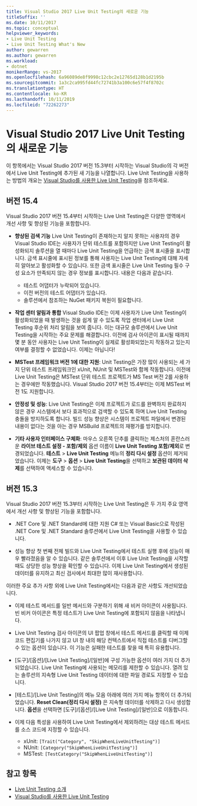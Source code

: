 ```yaml
---
title: Visual Studio 2017 Live Unit Testing의 새로운 기능
titleSuffix: ''
ms.date: 10/11/2017
ms.topic: conceptual
helpviewer_keywords:
- Live Unit Testing
- Live Unit Testing What's New
author: gewarren
ms.author: gewarren
ms.workload:
- dotnet
monikerRange: vs-2017
ms.openlocfilehash: 6a96089de8f9998c12cbc2e12765d128b1d2195b
ms.sourcegitcommit: 1a3c2ca995fd44fc72741b3a100c6e57f4f8702c
ms.translationtype: HT
ms.contentlocale: ko-KR
ms.lasthandoff: 10/11/2019
ms.locfileid: "72262273"
---
```

# <a name="whats-new-in-live-unit-testing-for-visual-studio-2017"></a>Visual Studio 2017 Live Unit Testing의 새로운 기능

이 항목에서는 Visual Studio 2017 버전 15.3부터 시작하는 Visual Studio의 각 버전에서 Live Unit Testing에 추가된 새 기능을 나열합니다. Live Unit Testing을 사용하는 방법의 개요는 [Visual Studio를 사용한 Live Unit Testing](live-unit-testing.md)을 참조하세요.

## <a name="version-154"></a>버전 15.4

Visual Studio 2017 버전 15.4부터 시작하는 Live Unit Testing은 다양한 영역에서 개선 사항 및 향상된 기능을 포함합니다.

- **향상된 검색 기능** Live Unit Testing이 존재하는지 알지 못하는 사용자의 경우 Visual Studio IDE는 사용자가 단위 테스트를 포함하지만 Live Unit Testing이 활성화되지 솔루션을 열 때마다 Live Unit Testing을 언급하는 금색 표시줄을 표시합니다. 금색 표시줄에 표시된 정보를 통해 사용자는 Live Unit Testing에 대해 자세히 알아보고 활성화할 수 있습니다. 또한 금색 표시줄은 Live Unit Testing 필수 구성 요소가 만족되지 않는 경우 정보를 표시합니다. 내용은 다음과 같습니다.

  - 테스트 어댑터가 누락되어 있습니다.
  - 이전 버전의 테스트 어댑터가 있습니다.
  - 솔루션에서 참조하는 NuGet 패키지 복원이 필요합니다.

- **작업 센터 알림과 통합** Visual Studio IDE는 이제 사용자가 Live Unit Testing이 활성화되었을 때 발생하는 것을 쉽게 알 수 있도록 작업 센터에서 Live Unit Testing 후순위 처리 알림을 보여 줍니다. 이는 대규모 솔루션에서 Live Unit Testing을 시작하는 주요 문제를 해결합니다. 이전에 검사 아이콘이 표시될 때까지 몇 분 동안 사용자는 Live Unit Testing이 실제로 활성화되었는지 작동하고 있는지 여부를 결정할 수 없었습니다. 이제는 아닙니다!

- **MSTest 프레임워크 버전 1에 대한 지원**: Unit Testing은 가장 많이 사용되는 세 가지 단위 테스트 프레임워크인 xUnit, NUnit 및 MSTest와 함께 작동합니다. 이전에 Live Unit Testing은 MSTest 단위 테스트 프로젝트가 MS Test 버전 2를 사용하는 경우에만 작동했습니다. Visual Studio 2017 버전 15.4부터는 이제 MSTest 버전 1도 지원합니다.

- **안정성 및 성능**: Live Unit Testing은 이제 프로젝트가 로드를 완벽하지 완료하지 않은 경우 시스템에서 보다 효과적으로 검색할 수 있도록 하며 Live Unit Testing 충돌을 방지하도록 합니다. 빌드 성능 향상은 시스템이 프로젝트 파일에서 변경된 내용이 없다는 것을 아는 경우 MSBuild 프로젝트의 재평가를 방지합니다.

- **기타 사용자 인터페이스 구체화**:  마우스 오른쪽 단추를 클릭하는 제스처의 혼란스러운 **라이브 테스트 설정 - 포함/제외** 옵션 이름이 **Live Unit Testing 포함/제외**로 변경되었습니다. **테스트** > **Live Unit Testing** 메뉴의 **정리 다시 설정** 옵션이 제거되었습니다. 이제는 **도구** > **옵션** > **Live Unit Testing**을 선택하고 **보관된 데이터 삭제**를 선택하여 액세스할 수 있습니다.

## <a name="version-153"></a>버전 15.3

Visual Studio 2017 버전 15.3부터 시작하는 Live Unit Testing은 두 가지 주요 영역에서 개선 사항 및 향상된 기능을 포함합니다.

- .NET Core 및 .NET Standard에 대한 지원 C# 또는 Visual Basic으로 작성된 .NET Core 및 .NET Standard 솔루션에서 Live Unit Testing을 사용할 수 있습니다.

- 성능 향상 첫 번째 전체 빌드와 Live Unit Testing에서 테스트 실행 후에 성능이 매우 빨라졌음을 알 수 있습니다. 같은 솔루션에서 이후 Live Unit Testing을 시작할 때도 상당한 성능 향상을 확인할 수 있습니다. 이제 Live Unit Testing에서 생성된 데이터를 유지하고 최신 검사에서 최대한 많이 재사용합니다.

이러한 주요 추가 사항 외에 Live Unit Testing에서는 다음과 같은 사항도 개선되었습니다.

- 이제 테스트 메서드를 일반 메서드와 구분하기 위해 새 비커 아이콘이 사용됩니다. 빈 비커 아이콘은 특정 테스트가 Live Unit Testing에 포함되지 않음을 나타냅니다.

- Live Unit Testing 검사 아이콘의 UI 팝업 창에서 테스트 메서드를 클릭할 때 이제 코드 편집기를 나가지 않고 UI 창 내의 해당 컨텍스트에서 직접 테스트를 디버그할 수 있는 옵션이 있습니다. 이 기능은 실패한 테스트를 찾을 때 특히 유용합니다.

- [도구]/[옵션]/[Live Unit Testing]/[일반]에 구성 가능한 옵션이 여러 가지 더 추가되었습니다. Live Unit Testing에 사용되는 메모리를 제한할 수 있습니다. 열려 있는 솔루션의 지속형 Live Unit Testing 데이터에 대한 파일 경로도 지정할 수 있습니다.

- [테스트]/[Live Unit Testing]의 메뉴 모음 아래에 여러 가지 메뉴 항목이 더 추가되었습니다. **Reset Clean(정리 다시 설정)** 은 지속형 데이터를 삭제하고 다시 생성합니다. **옵션**을 선택하면 [도구]/[옵션]/[Live Unit Testing]/[일반]으로 이동합니다.

- 이제 다음 특성을 사용하여 Live Unit Testing에서 제외하려는 대상 테스트 메서드를 소스 코드에 지정할 수 있습니다.

  - xUnit: `[Trait("Category", "SkipWhenLiveUnitTesting")]`
  - NUnit: `[Category("SkipWhenLiveUnitTesting")]`
  - MSTest: `[TestCategory("SkipWhenLiveUnitTesting")]`

## <a name="see-also"></a>참고 항목

- [Live Unit Testing 소개](live-unit-testing-intro.md)
- [Visual Studio를 사용한 Live Unit Testing](live-unit-testing.md)
